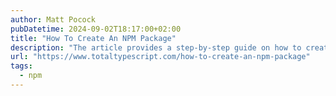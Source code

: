 ```yaml
---
author: Matt Pocock
pubDatetime: 2024-09-02T18:17:00+02:00
title: "How To Create An NPM Package"
description: "The article provides a step-by-step guide on how to create and publish an NPM package. It begins with setting up your project using npm init, which creates a package.json file to manage the project's configuration. You then write your code, ensuring it exports the necessary functions or modules. If you’re using TypeScript, you need to compile your code into JavaScript. The article also emphasizes the importance of adding metadata, managing dependencies, and versioning the package correctly. Before publishing, you should test your package thoroughly and create a README.md for documentation. Finally, the package is published to the NPM registry using npm publish."
url: "https://www.totaltypescript.com/how-to-create-an-npm-package"
tags:
  - npm
---
```

